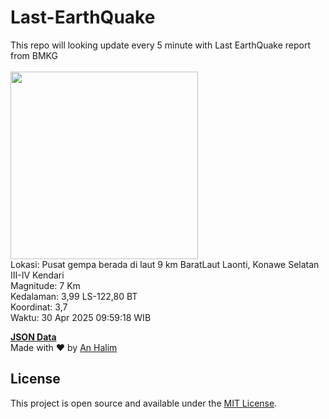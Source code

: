 # Last-EarthQuake
This repo will looking update every 5 minute with Last EarthQuake report from BMKG
<br>
<br>
<img src="undefined" width="300"/>
<br>
Lokasi: Pusat gempa berada di laut 9 km BaratLaut Laonti, Konawe Selatan  III-IV Kendari <br>
Magnitude: 7 Km <br>
Kedalaman: 3,99 LS-122,80 BT <br>
Koordinat: 3,7 <br>
Waktu: 30 Apr 2025 09:59:18 WIB <br>

<a href="./data/data.json">**JSON Data**</a>
<br>
Made with ❤️ by <a href="https://github.com/an-halim">An Halim</a>
## License

This project is open source and available under the [MIT License](LICENSE).
